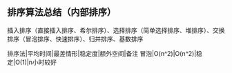 ## 排序算法总结（内部排序）

插入排序（直接插入排序、希尔排序）、选择排序（简单选择排序、堆排序）、交换排序（冒泡排序、快速排序）、归并排序、基数排序

 排序法|平均时间|最差情形|稳定度|额外空间|备注
 冒泡|O(n^2)|O(n^2)|稳定|O(1)|n小时较好
